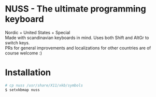 # NUSS - The ultimate programming keyboard
Nordic + United States + Special\
Made with scandinavian keyboards in mind. Uses both Shift and AltGr to switch keys.\
PRs for general improvements and localizations for other countries are of course welcome :)

# Installation
```sh
# cp nuss /usr/share/X11/xkb/symbols
$ setxkbmap nuss
```
